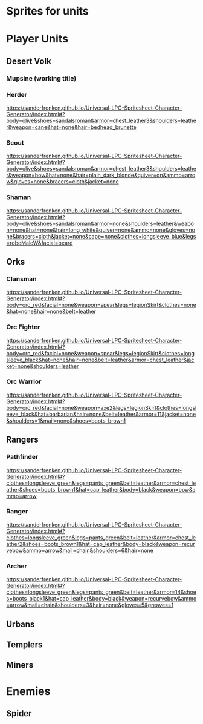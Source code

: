 # Sprites for units

# Player Units

## Desert Volk
### Mupsine (working title)
### Herder
https://sanderfrenken.github.io/Universal-LPC-Spritesheet-Character-Generator/index.html#?body=olive&shoes=sandalsroman&armor=chest_leather3&shoulders=leather&weapon=cane&hat=none&hair=bedhead_brunette

### Scout
https://sanderfrenken.github.io/Universal-LPC-Spritesheet-Character-Generator/index.html#?body=olive&shoes=sandalsroman&armor=chest_leather3&shoulders=leather&weapon=bow&hat=none&hair=plain_dark_blonde&quiver=on&ammo=arrow&gloves=none&bracers=cloth&jacket=none

### Shaman
https://sanderfrenken.github.io/Universal-LPC-Spritesheet-Character-Generator/index.html#?body=olive&shoes=sandalsroman&armor=none&shoulders=leather&weapon=none&hat=none&hair=long_white&quiver=none&ammo=none&gloves=none&bracers=cloth&jacket=none&cape=none&clothes=longsleeve_blue&legs=robeMaleW&facial=beard

## Orks
### Clansman
https://sanderfrenken.github.io/Universal-LPC-Spritesheet-Character-Generator/index.html#?body=orc_red&facial=none&weapon=spear&legs=legionSkirt&clothes=none&hat=none&hair=none&belt=leather

### Orc Fighter
https://sanderfrenken.github.io/Universal-LPC-Spritesheet-Character-Generator/index.html#?body=orc_red&facial=none&weapon=spear&legs=legionSkirt&clothes=longsleeve_black&hat=none&hair=none&belt=leather&armor=chest_leather&jacket=none&shoulders=leather

### Orc Warrior
https://sanderfrenken.github.io/Universal-LPC-Spritesheet-Character-Generator/index.html#?body=orc_red&facial=none&weapon=axe2&legs=legionSkirt&clothes=longsleeve_black&hat=barbarian&hair=none&belt=leather&armor=11&jacket=none&shoulders=1&mail=none&shoes=boots_brown1

## Rangers
### Pathfinder
https://sanderfrenken.github.io/Universal-LPC-Spritesheet-Character-Generator/index.html#?clothes=longsleeve_green&legs=pants_green&belt=leather&armor=chest_leather&shoes=boots_brown1&hat=cap_leather&body=black&weapon=bow&ammo=arrow

### Ranger
https://sanderfrenken.github.io/Universal-LPC-Spritesheet-Character-Generator/index.html#?clothes=longsleeve_green&legs=pants_green&belt=leather&armor=chest_leather2&shoes=boots_brown1&hat=cap_leather&body=black&weapon=recurvebow&ammo=arrow&mail=chain&shoulders=6&hair=none

### Archer
https://sanderfrenken.github.io/Universal-LPC-Spritesheet-Character-Generator/index.html#?clothes=longsleeve_green&legs=pants_green&belt=leather&armor=14&shoes=boots_black1&hat=cap_leather&body=black&weapon=recurvebow&ammo=arrow&mail=chain&shoulders=3&hair=none&gloves=5&greaves=1

## Urbans

## Templers

## Miners

# Enemies

## Spider

##

##